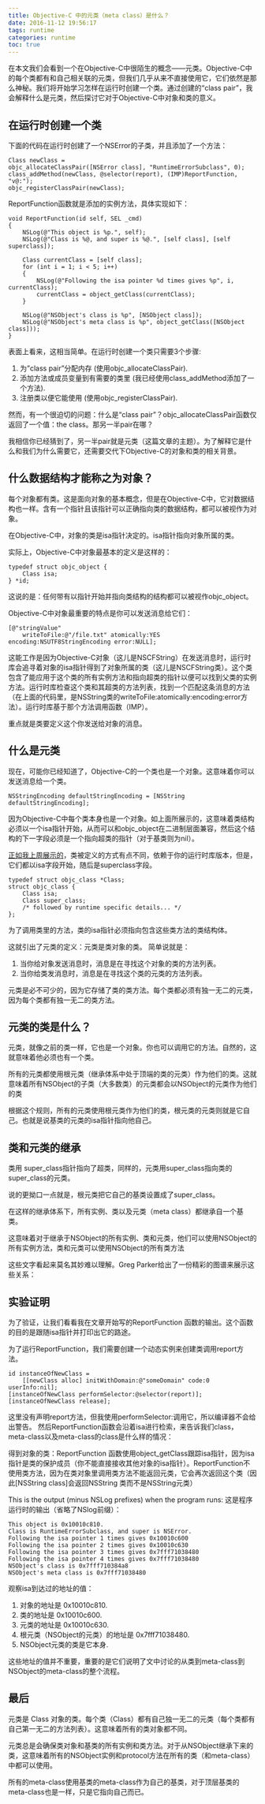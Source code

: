 ```yaml
---
title: Objective-C 中的元类（meta class）是什么？
date: 2016-11-12 19:56:17
tags: runtime
categories: runtime
toc: true
---
```


在本文我们会看到一个在Objective-C中很陌生的概念——元类。Objective-C中的每个类都有和自己相关联的元类，但我们几乎从来不直接使用它，它们依然是那么神秘。我们将开始学习怎样在运行时创建一个类。通过创建的“class pair”，我会解释什么是元类，然后探讨它对于Objective-C中对象和类的意义。


<!--more-->

## 在运行时创建一个类

下面的代码在运行时创建了一个NSError的子类，并且添加了一个方法：

```
Class newClass =
objc_allocateClassPair([NSError class], "RuntimeErrorSubclass", 0);
class_addMethod(newClass, @selector(report), (IMP)ReportFunction, "v@:");
objc_registerClassPair(newClass);
```

ReportFunction函数就是添加的实例方法，具体实现如下：

```
void ReportFunction(id self, SEL _cmd)
{
    NSLog(@"This object is %p.", self);
    NSLog(@"Class is %@, and super is %@.", [self class], [self superclass]);
 
    Class currentClass = [self class];
    for (int i = 1; i < 5; i++)
    {
        NSLog(@"Following the isa pointer %d times gives %p", i, currentClass);
        currentClass = object_getClass(currentClass);
    }
 
    NSLog(@"NSObject's class is %p", [NSObject class]);
    NSLog(@"NSObject's meta class is %p", object_getClass([NSObject class]));
}
```

表面上看来，这相当简单。在运行时创建一个类只需要3个步骤:

1. 为”class pair”分配内存 (使用objc_allocateClassPair).
2. 添加方法或成员变量到有需要的类里 (我已经使用class_addMethod添加了一个方法).
3. 注册类以便它能使用 (使用objc_registerClassPair).


然而，有一个很迫切的问题：什么是“class pair”？objc_allocateClassPair函数仅返回了一个值：the class。那另一半pair在哪？

我相信你已经猜到了，另一半pair就是元类（这篇文章的主题）。为了解释它是什么和我们为什么需要它，还需要交代下Objective-C的对象和类的相关背景。

## 什么数据结构才能称之为对象？

每个对象都有类。这是面向对象的基本概念，但是在Objective-C中，它对数据结构也一样。含有一个指针且该指针可以正确指向类的数据结构，都可以被视作为对象。

在Objective-C中，对象的类是isa指针决定的。isa指针指向对象所属的类。

实际上，Objective-C中对象最基本的定义是这样的：

```
typedef struct objc_object {
    Class isa;
} *id;
```

这说的是：任何带有以指针开始并指向类结构的结构都可以被视作objc_object。

Objective-C中对象最重要的特点是你可以发送消息给它们：

```
[@"stringValue"
    writeToFile:@"/file.txt" atomically:YES encoding:NSUTF8StringEncoding error:NULL];
```

这能工作是因为Objective-C对象（这儿是NSCFString）在发送消息时，运行时库会追寻着对象的isa指针得到了对象所属的类（这儿是NSCFString类）。这个类包含了能应用于这个类的所有实例方法和指向超类的指针以便可以找到父类的实例方法。运行时库检查这个类和其超类的方法列表，找到一个匹配这条消息的方法（在上面的代码里，是NSString类的writeToFile:atomically:encoding:error方法）。运行时库基于那个方法调用函数（IMP）。

重点就是类要定义这个你发送给对象的消息。

## 什么是元类

现在，可能你已经知道了，Objective-C的一个类也是一个对象。这意味着你可以发送消息给一个类。

```
NSStringEncoding defaultStringEncoding = [NSString defaultStringEncoding];
```

因为Objective-C中每个类本身也是一个对象。如上面所展示的，这意味着类结构必须以一个isa指针开始，从而可以和objc_object在二进制层面兼容，然后这个结构的下一字段必须是一个指向超类的指针（对于基类则为nil）。

[正如我上周展示的](http://www.cocoawithlove.com/2010/01/getting-subclasses-of-objective-c-class.html)，类被定义的方式有点不同，依赖于你的运行时库版本，但是，它们都以isa字段开始，随后是superclass字段。

```
typedef struct objc_class *Class;
struct objc_class {
    Class isa;
    Class super_class;
    /* followed by runtime specific details... */
};
```

为了调用类里的方法，类的isa指针必须指向包含这些类方法的类结构体。

这就引出了元类的定义：元类是类对象的类。
简单说就是：

1. 当你给对象发送消息时，消息是在寻找这个对象的类的方法列表。
2. 当你给类发消息时，消息是在寻找这个类的元类的方法列表。


元类是必不可少的，因为它存储了类的类方法。每个类都必须有独一无二的元类，因为每个类都有独一无二的类方法。

## 元类的类是什么？

元类，就像之前的类一样，它也是一个对象。你也可以调用它的方法。自然的，这就意味着他必须也有一个类。

所有的元类都使用根元类（继承体系中处于顶端的类的元类）作为他们的类。这就意味着所有NSObject的子类（大多数类）的元类都会以NSObject的元类作为他们的类

根据这个规则，所有的元类使用根元类作为他们的类，根元类的元类则就是它自己。也就是说基类的元类的isa指针指向他自己。

## 类和元类的继承

类用 super_class指针指向了超类，同样的，元类用super_class指向类的super_class的元类。

说的更拗口一点就是，根元类把它自己的基类设置成了super_class。

在这样的继承体系下，所有实例、类以及元类（meta class）都继承自一个基类。

这意味着对于继承于NSObject的所有实例、类和元类，他们可以使用NSObject的所有实例方法，类和元类可以使用NSObject的所有类方法

这些文字看起来莫名其妙难以理解。Greg Parker给出了一份精彩的图谱来展示这些关系：

## 实验证明

为了验证，让我们看看我在文章开始写的ReportFunction 函数的输出。这个函数的目的是跟随isa指针并打印出它的路途。

为了运行ReportFunction，我们需要创建一个动态实例来创建类调用report方法。

```
id instanceOfNewClass =
    [[newClass alloc] initWithDomain:@"someDomain" code:0 userInfo:nil];
[instanceOfNewClass performSelector:@selector(report)];
[instanceOfNewClass release];
```

这里没有声明report方法，但我使用performSelector:调用它，所以编译器不会给出警告。
然后ReportFunction函数会沿着isa进行检索，来告诉我们class，meta-class以及meta-class的class是什么样的情况：

得到对象的类：ReportFunction 函数使用object_getClass跟踪isa指针，因为isa指针是类的保护成员（你不能直接接收其他对象的isa指针）。ReportFunction不使用类方法，因为在类对象里调用类方法不能返回元类，它会再次返回这个类（因此[NSString class]会返回NSString 类而不是NSString元类）

This is the output (minus NSLog prefixes) when the program runs:
这是程序运行时的输出（省略了NSlog前缀）：

```
This object is 0x10010c810.
Class is RuntimeErrorSubclass, and super is NSError.
Following the isa pointer 1 times gives 0x10010c600
Following the isa pointer 2 times gives 0x10010c630
Following the isa pointer 3 times gives 0x7fff71038480
Following the isa pointer 4 times gives 0x7fff71038480
NSObject's class is 0x7fff710384a8
NSObject's meta class is 0x7fff71038480
```

观察isa到达过的地址的值：

1. 对象的地址是 0x10010c810.
2. 类的地址是 0x10010c600.
3. 元类的地址是 0x10010c630.
4. 根元类（NSObject的元类）的地址是 0x7fff71038480.
5. NSObject元类的类是它本身.


这些地址的值并不重要，重要的是它们说明了文中讨论的从类到meta-class到NSObject的meta-class的整个流程。

## 最后

元类是 Class 对象的类。每个类（Class）都有自己独一无二的元类（每个类都有自己第一无二的方法列表）。这意味着所有的类对象都不同。

元类总是会确保类对象和基类的所有实例和类方法。对于从NSObject继承下来的类，这意味着所有的NSObject实例和protocol方法在所有的类（和meta-class）中都可以使用。

所有的meta-class使用基类的meta-class作为自己的基类，对于顶层基类的meta-class也是一样，只是它指向自己而已。